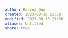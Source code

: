 ```yaml
---
author: Harvey Guo
created: 2023-08-16 21:58
modified: 2023-08-16 21:58
aliases: Untitled
share: true
---
```


